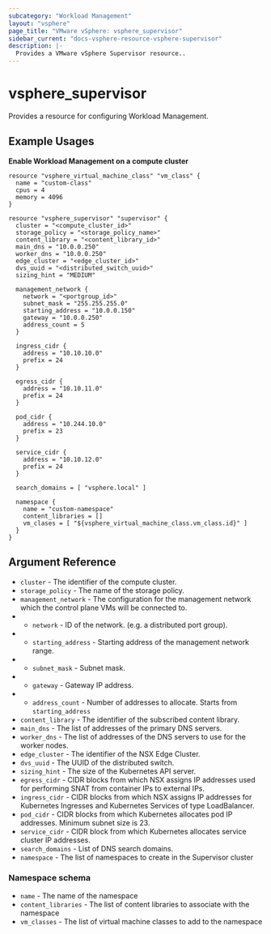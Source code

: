 ```yaml
---
subcategory: "Workload Management"
layout: "vsphere"
page_title: "VMware vSphere: vsphere_supervisor"
sidebar_current: "docs-vsphere-resource-vsphere-supervisor"
description: |-
  Provides a VMware vSphere Supervisor resource..
---
```


# vsphere\_supervisor

Provides a resource for configuring Workload Management.

## Example Usages

**Enable Workload Management on a compute cluster**

```hcl
resource "vsphere_virtual_machine_class" "vm_class" {
  name = "custom-class"
  cpus = 4
  memory = 4096
}

resource "vsphere_supervisor" "supervisor" {
  cluster = "<compute_cluster_id>"
  storage_policy = "<storage_policy_name>"
  content_library = "<content_library_id>"
  main_dns = "10.0.0.250"
  worker_dns = "10.0.0.250"
  edge_cluster = "<edge_cluster_id>"
  dvs_uuid = "<distributed_switch_uuid>"
  sizing_hint = "MEDIUM"

  management_network {
    network = "<portgroup_id>"
    subnet_mask = "255.255.255.0"
    starting_address = "10.0.0.150"
    gateway = "10.0.0.250"
    address_count = 5
  }

  ingress_cidr {
    address = "10.10.10.0"
    prefix = 24
  }

  egress_cidr {
    address = "10.10.11.0"
    prefix = 24
  }

  pod_cidr {
    address = "10.244.10.0"
    prefix = 23
  }

  service_cidr {
    address = "10.10.12.0"
    prefix = 24
  }

  search_domains = [ "vsphere.local" ]

  namespace {
    name = "custom-namespace"
    content_libraries = []
    vm_clases = [ "${vsphere_virtual_machine_class.vm_class.id}" ]
  }
}
```

## Argument Reference

* `cluster` - The identifier of the compute cluster.
* `storage_policy` - The name of the storage policy.
* `management_network` - The configuration for the management network which the control plane VMs will be connected to.
* * `network` - ID of the network. (e.g. a distributed port group).
* * `starting_address` - Starting address of the management network range.
* * `subnet_mask` - Subnet mask.
* * `gateway` - Gateway IP address.
* * `address_count` - Number of addresses to allocate. Starts from `starting_address`
* `content_library` - The identifier of the subscribed content library.
* `main_dns` - The list of addresses of the primary DNS servers.
* `worker_dns` - The list of addresses of the DNS servers to use for the worker nodes.
* `edge_cluster` - The identifier of the NSX Edge Cluster.
* `dvs_uuid` - The UUID of the distributed switch.
* `sizing_hint` - The size of the Kubernetes API server.
* `egress_cidr` - CIDR blocks from which NSX assigns IP addresses used for performing SNAT from container IPs to external IPs.
* `ingress_cidr` - CIDR blocks from which NSX assigns IP addresses for Kubernetes Ingresses and Kubernetes Services of type LoadBalancer.
* `pod_cidr` - CIDR blocks from which Kubernetes allocates pod IP addresses. Minimum subnet size is 23.
* `service_cidr` - CIDR block from which Kubernetes allocates service cluster IP addresses.
* `search_domains` - List of DNS search domains.
* `namespace` - The list of namespaces to create in the Supervisor cluster

### Namespace schema

* `name` - The name of the namespace
* `content_libraries` - The list of content libraries to associate with the namespace
* `vm_classes` - The list of virtual machine classes to add to the namespace
